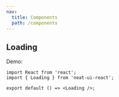 ```yaml
---
nav:
  title: Components
  path: /components
---
```


## Loading

Demo:

```tsx
import React from 'react';
import { Loading } from 'neat-ui-react';

export default () => <Loading />;
```
